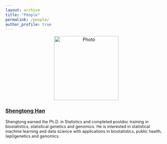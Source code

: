 ```yaml
---
layout: archive
title: "People"
permalink: /people/
author_profile: true
---
```




<p align="center">
  <img src="https://han16.github.io/shengtonghan.github.io/images/head shot.jpg?raw=true" alt="Photo" style="width: 200px;"/> 
</p>


### [Shengtong Han](https://han16.github.io/shengtonghan.github.io//)  

<span style="font-size:0.9em;">
Shengtong earned the Ph.D. in Statistics and completed postdoc training in biostatistics, statistical genetics and genomics. He is interested in statistical machine learning and data science with applications in biostatistics, public health, (epi)genetics and genomics.</span>   

